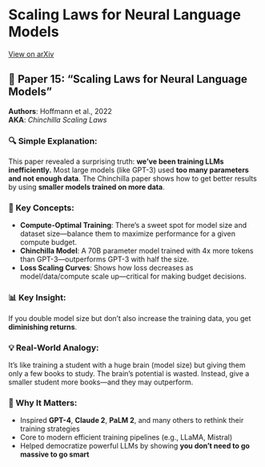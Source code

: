 # Scaling Laws for Neural Language Models
[View on arXiv](https://arxiv.org/abs/2203.15556)

## 📄 Paper 15: “Scaling Laws for Neural Language Models”
**Authors**: Hoffmann et al., 2022  
**AKA**: *Chinchilla Scaling Laws*

### 🔍 Simple Explanation:
This paper revealed a surprising truth: **we’ve been training LLMs inefficiently.** Most large models (like GPT-3) used **too many parameters and not enough data**. The Chinchilla paper shows how to get better results by using **smaller models trained on more data**.

### 🧠 Key Concepts:
- **Compute-Optimal Training**: There’s a sweet spot for model size and dataset size—balance them to maximize performance for a given compute budget.
- **Chinchilla Model**: A 70B parameter model trained with 4x more tokens than GPT-3—outperforms GPT-3 with half the size.
- **Loss Scaling Curves**: Shows how loss decreases as model/data/compute scale up—critical for making budget decisions.

### 📊 Key Insight:
If you double model size but don’t also increase the training data, you get **diminishing returns**.

### 💡 Real-World Analogy:
It’s like training a student with a huge brain (model size) but giving them only a few books to study. The brain’s potential is wasted. Instead, give a smaller student more books—and they may outperform.

### 🧩 Why It Matters:
- Inspired **GPT-4**, **Claude 2**, **PaLM 2**, and many others to rethink their training strategies  
- Core to modern efficient training pipelines (e.g., LLaMA, Mistral)  
- Helped democratize powerful LLMs by showing **you don’t need to go massive to go smart**